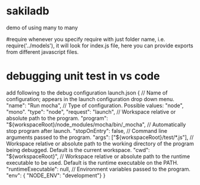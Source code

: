 # sakiladb
demo of using many to many 

#require 
whenever you specify require with just folder name, i.e. require('../models'), it will look for index.js file, here you can provide exports from different javascript files.

# debugging unit test in vs code 
add following to the debug configuration launch.json
 {
    // Name of configuration; appears in the launch configuration drop down menu.
    "name": "Run mocha",
    // Type of configuration. Possible values: "node", "mono".
    "type": "node",
    "request": "launch",
    // Workspace relative or absolute path to the program.
    "program": "${workspaceRoot}/node_modules/mocha/bin/_mocha",
    // Automatically stop program after launch.
    "stopOnEntry": false,
    // Command line arguments passed to the program.
    "args": ["${workspaceRoot}/test/*.js"],
    // Workspace relative or absolute path to the working directory of the program being debugged. Default is the current workspace.
    "cwd": "${workspaceRoot}",
    // Workspace relative or absolute path to the runtime executable to be used. Default is the runtime executable on the PATH.
    "runtimeExecutable": null,
    // Environment variables passed to the program.
    "env": { "NODE_ENV": "development"}
}